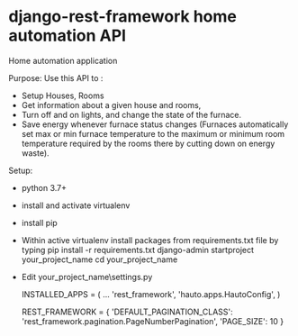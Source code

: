 # django-rest-framework home automation API
Home automation application

Purpose: 
Use this API to :
  - Setup Houses, Rooms 
  - Get information about a given house and rooms, 
  - Turn off and on lights, and change the state of the furnace.
  - Save energy whenever furnace status changes (Furnaces automatically set max or min furnace temperature to the 
    maximum or minimum room temperature required by the rooms there by cutting down on energy waste). 
    
 Setup:
   - python 3.7+
   - install and activate virtualenv
   - install pip
   - Within active virtualenv install packages from requirements.txt file by typing
     pip install -r requirements.txt
     django-admin startproject your_project_name
     cd your_project_name
   - Edit your_project_name\settings.py
   
      INSTALLED_APPS = (
             ...
         'rest_framework',
         'hauto.apps.HautoConfig',
      )
      
      REST_FRAMEWORK = {
         'DEFAULT_PAGINATION_CLASS': 'rest_framework.pagination.PageNumberPagination',
         'PAGE_SIZE': 10
      }



